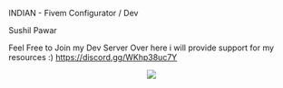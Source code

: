 INDIAN - Fivem Configurator / Dev

Sushil Pawar

Feel Free to Join my Dev Server Over here i will provide support for my resources :)  https://discord.gg/WKhp38uc7Y

<p align="center">
 <a href=https://discord.gg/WKhp38uc7Y><img src=https://github-readme-stats.vercel.app/api?
username=MrRebel&count_private=true&show_icons=true&title_color=dc143c&text_color=ffffff&icon_color=dc143c&hide_border=true&bg_color=282a36&layout=compact&hide_title=false&hide_rank=false><a>
</p>
